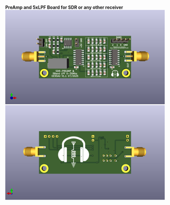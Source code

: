 **PreAmp and 5xLPF Board for SDR or any other receiver**
![SDR_PreAmp_Filter](SDR_PreAmp_Filter.png)
![SDR_PreAmp_Filter](SDR_PreAmp_Filter_back.png)
